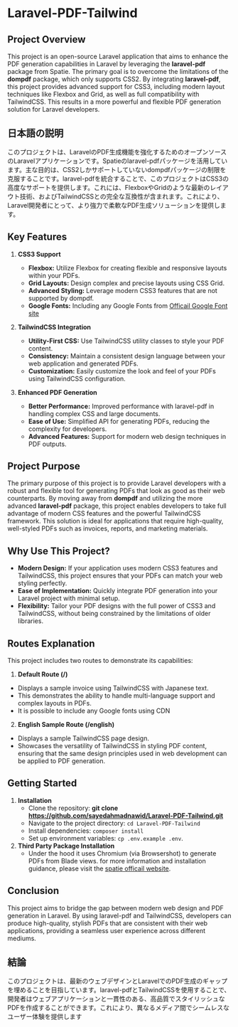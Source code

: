 # Laravel-PDF-Tailwind

## Project Overview
This project is an open-source Laravel application that aims to enhance the PDF generation capabilities in Laravel by leveraging the __laravel-pdf__ package from Spatie. The primary goal is to overcome the limitations of the __dompdf__ package, which only supports CSS2. By integrating __laravel-pdf__, this project provides advanced support for CSS3, including modern layout techniques like Flexbox and Grid, as well as full compatibility with TailwindCSS. This results in a more powerful and flexible PDF generation solution for Laravel developers.

## 日本語の説明
このプロジェクトは、LaravelのPDF生成機能を強化するためのオープンソースのLaravelアプリケーションです。Spatieのlaravel-pdfパッケージを活用しています。主な目的は、CSS2しかサポートしていないdompdfパッケージの制限を克服することです。laravel-pdfを統合することで、このプロジェクトはCSS3の高度なサポートを提供します。これには、FlexboxやGridのような最新のレイアウト技術、およびTailwindCSSとの完全な互換性が含まれます。これにより、Laravel開発者にとって、より強力で柔軟なPDF生成ソリューションを提供します。

## Key Features
1. __CSS3 Support__
   - __Flexbox:__ Utilize Flexbox for creating flexible and responsive layouts within your PDFs.
   - __Grid Layouts:__ Design complex and precise layouts using CSS Grid.
   - __Advanced Styling:__ Leverage modern CSS3 features that are not supported by dompdf.
   - __Google Fonts:__ Including any Google Fonts from [Officail Google Font site](https://fonts.google.com)

2. __TailwindCSS Integration__
    - __Utility-First CSS:__ Use TailwindCSS utility classes to style your PDF content.
    - __Consistency:__ Maintain a consistent design language between your web application and generated PDFs.
    - __Customization:__ Easily customize the look and feel of your PDFs using TailwindCSS configuration.

3. __Enhanced PDF Generation__
   - __Better Performance:__ Improved performance with laravel-pdf in handling complex CSS and large documents.
   - __Ease of Use:__ Simplified API for generating PDFs, reducing the complexity for developers.
   - __Advanced Features:__ Support for modern web design techniques in PDF outputs.

## Project Purpose
The primary purpose of this project is to provide Laravel developers with a robust and flexible tool for generating PDFs that look as good as their web counterparts. By moving away from __dompdf__ and utilizing the more advanced __laravel-pdf__ package, this project enables developers to take full advantage of modern CSS features and the powerful TailwindCSS framework. This solution is ideal for applications that require high-quality, well-styled PDFs such as invoices, reports, and marketing materials.

## Why Use This Project?

- __Modern Design:__ If your application uses modern CSS3 features and TailwindCSS, this project ensures that your PDFs can match your web styling perfectly.
- __Ease of Implementation:__ Quickly integrate PDF generation into your Laravel project with minimal setup.
- __Flexibility:__ Tailor your PDF designs with the full power of CSS3 and TailwindCSS, without being constrained by the limitations of older libraries.

 ## Routes Explanation 

This project includes two routes to demonstrate its capabilities:

1. __Default Route (/)__

- Displays a sample invoice using TailwindCSS with Japanese text.
- This demonstrates the ability to handle multi-language support and complex layouts in PDFs.
- It is possible to include any Google fonts using CDN

2. __English Sample Route (/english)__

- Displays a sample TailwindCSS page design.
- Showcases the versatility of TailwindCSS in styling PDF content, ensuring that the same design principles used in web development can be applied to PDF generation.

## Getting Started
1. __Installation__
   - Clone the repository: __git clone https://github.com/sayedahmadnawid/Laravel-PDF-Tailwind.git__
   - Navigate to the project directory: `cd Laravel-PDF-Tailwind`
   - Install dependencies: `composer install`
   - Set up environment variables: `cp .env.example .env`.
2. __Third Party Package Installation__
   -  Under the hood it uses Chromium (via Browsershot) to generate PDFs from Blade views. for more information and installation guidance, please visit the [spatie officail website](https://spatie.be/docs/browsershot/v4/requirements).


## Conclusion

This project aims to bridge the gap between modern web design and PDF generation in Laravel. By using laravel-pdf and TailwindCSS, developers can produce high-quality, stylish PDFs that are consistent with their web applications, providing a seamless user experience across different mediums.

## 結論
このプロジェクトは、最新のウェブデザインとLaravelでのPDF生成のギャップを埋めることを目指しています。laravel-pdfとTailwindCSSを使用することで、開発者はウェブアプリケーションと一貫性のある、高品質でスタイリッシュなPDFを作成することができます。これにより、異なるメディア間でシームレスなユーザー体験を提供します
